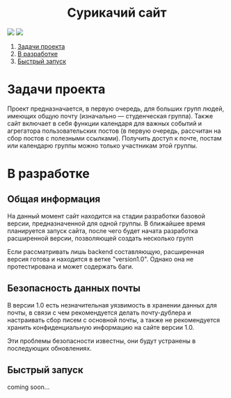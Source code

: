 <h1 align="center">Сурикачий сайт</h1>

<img src=https://img.shields.io/badge/made%20by-endektor-blue>
<img src=https://img.shields.io/badge/open%20source-🧠-brightgreen>

1. [Задачи проекта](#задачи-проекта)
1. [В разработке](#в-разработке)
2. [Быстрый запуск](#быстрый-запуск)



# Задачи проекта

Проект предназначается, в первую очередь, для больших групп людей,
имеющих общую почту (изначально — студенческая группа).
Также сайт включает в себя функции календаря для важных событий и агрегатора пользовательских постов
(в первую очередь, рассчитан на сбор постов с полезными ссылками).
Получить доступ к почте, постам или календарю группы можно только участникам этой группы.

# В разработке
## Общая информация

На данный момент сайт находится на стадии разработки базовой версии, предназначенной для одной группы.
В ближайшее время планируется запуск сайта, после чего будет начата разработка расширенной версии,
позволяющей создать несколько групп

Если рассматривать лишь backend составляющую, расширенная версия готова и находится в ветке "version1.0".
Однако она не протестирована и может содержать баги.

## Безопасность данных почты
В версии 1.0 есть незначительная уязвимость в хранении данных для почты,
в связи с чем рекомендуется делать почту-дублера и настраивать сбор писем с основной почты,
а также не рекомендуется хранить конфиденциальную информацию на сайте версии 1.0.

Эти проблемы безопасности известны, они будут устранены в последующих обновлениях.

## Быстрый запуск
coming soon...